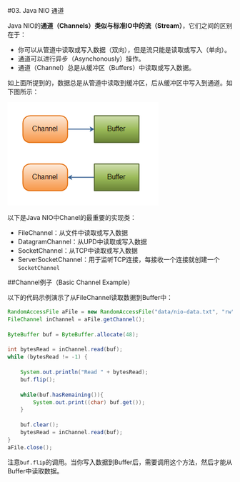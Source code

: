 #03. Java NIO 通道

Java NIO的**通道（Channels）**类似与标准IO中的**流（Stream）**，它们之间的区别在于：

* 你可以从管道中读取或写入数据（双向），但是流只能是读取或写入（单向）。
* 通道可以进行异步（Asynchonously）操作。
* 通道（Channel）总是从缓冲区（Buffers）中读取或写入数据。

如上面所提到的，数据总是从管道中读取到缓冲区，后从缓冲区中写入到通道。如下图所示：

![Java NIO: Channels read data into Buffers, and Buffers write data into Channels](images/overview-channels-buffers.png)

 以下是Java NIO中Chanel的最重要的实现类：

* FileChannel：从文件中读取或写入数据
* DatagramChannel：从UPD中读取或写入数据
* SocketChannel：从TCP中读取或写入数据
* ServerSocketChannel：用于监听TCP连接，每接收一个连接就创建一个`SocketChannel`

##Channel例子（Basic Channel Example）

以下的代码示例演示了从FileChannel读取数据到Buffer中：

```Java
RandomAccessFile aFile = new RandomAccessFile("data/nio-data.txt", "rw");
FileChannel inChannel = aFile.getChannel();

ByteBuffer buf = ByteBuffer.allocate(48);

int bytesRead = inChannel.read(buf);
while (bytesRead != -1) {

	System.out.println("Read " + bytesRead);
	buf.flip();

	while(buf.hasRemaining()){
	    System.out.print((char) buf.get());
	}

	buf.clear();
	bytesRead = inChannel.read(buf);
}
aFile.close();
```
  
注意`buf.flip`的调用。当你写入数据到Buffer后，需要调用这个方法，然后才能从Buffer中读取数据。